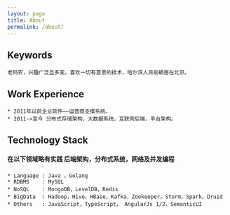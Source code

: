 ```yaml
---
layout: page
title: About
permalink: /about/
---
```

## Keywords
    老码农，兴趣广泛且多变。喜欢一切有意思的技术，哈尔滨人目前蜗居在北京。

## Work Experience
    * 2011年以前企业软件——运营商支撑系统。
    * 2011->至今 分布式存储架构，大数据系统，互联网后端，平台架构。

## Technology Stack
####    在以下领域略有实践 后端架构，分布式系统，网络及并发编程

    * Language : Java ，Golang
    * RDBMS    : MySQL
    * NoSQL    : MongoDB，LevelDB，Redis
    * BigData  : Hadoop，Hive，HBase，Kafka，Zookeeper，Storm，Spark，Druid
    * Others   : JavaScript，TypeScript， AngularJs 1/2，SemanticUI

